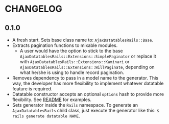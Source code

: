 # CHANGELOG

## 0.1.0
* A fresh start. Sets base class name to: `AjaxDatatablesRails::Base`.
* Extracts pagination functions to mixable modules.
  * A user would have the option to stick to the base
    `AjaxDatatablesRails::Extensions::SimplePaginator` or replace it with
    `AjaxDatatablesRails::Extensions::Kaminari` or
    `AjaxDatatablesRails::Extensions::WillPaginate`, depending on what he/she is using to handle record pagination.
* Removes dependency to pass in a model name to the generator. This way,
  the developer has more flexibility to implement whatever datatable feature is required.
* Datatable constructor accepts an optional `options` hash to provide
  more flexibility. 
  See [README](https://github.com/antillas21/ajax-datatables-rails/blob/master/README.mds#options) for examples.
* Sets generator inside the `Rails` namespace. To generate an
  `AjaxDatatablesRails` child class, just execute the
  generator like this: `$ rails generate datatable NAME`.